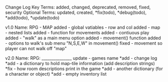 Change Log Key Terms:
   added, changed, deprecated, removed, fixed, security
Optional Terms:
   updated, created, *fix(todo), *debug(todo), *add(todo), *update(todo)

v1.0
Name: RPG - MAP
added - global vatiables - row and col
added - map - nested lists
added - function for movements 
added - contiuous play
added - "walk" as a main menu option
added - movement() function
added - options to walk's sub menu "N,S,E,W" in movement()
fixed - movement so player can not walk off "map"

v2.0
Name: RPG: _______________
update - games name
*add - change log
*add - a dictionary to hold map-tile information (add description strings)
*fix - how room descriptions print in the game
*add - another dictionary (for a character or object)
*add - empty inventory list